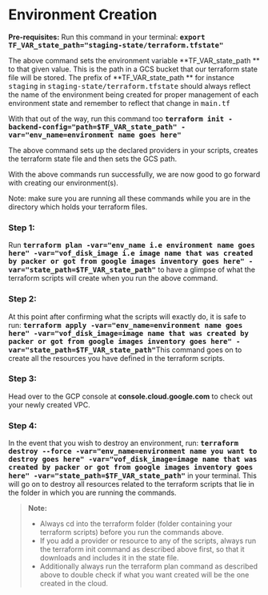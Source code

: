 # Environment Creation

**Pre-requisites:**
Run this command in your terminal:
<kbd>**export TF_VAR_state_path="staging-state/terraform.tfstate"**</kbd>

The above command sets the environment variable **TF_VAR_state_path ** to that given value. This is the path in a GCS bucket that our terraform state file will be stored. The prefix of **TF_VAR_state_path ** for instance <kbd>staging</kbd> in <kbd>staging-state/terraform.tfstate</kbd> should always reflect the name of the environment being created for proper management of each environment state and remember to reflect that change in <kbd>main.tf</kbd>

With that out of the way, run this command too
<kbd>**terraform init -backend-config="path=$TF_VAR_state_path" -var="env_name=environment name goes here"**</kbd>

The above command sets up the declared providers in your scripts, creates the terraform state file and then sets the GCS path.

With the above commands run successfully, we are now good to go forward with creating our environment(s).

Note: make sure you are running all these commands while you are in the directory which holds your terraform files. 

### Step 1:

Run <kbd>**terraform plan -var="env_name i.e environment name goes here" -var="vof_disk_image i.e image name that was created by packer or got from google images inventory goes here" -var="state_path=$TF_VAR_state_path"**</kbd> to have a glimpse of what the terraform scripts will create when you run the above command.

### Step 2:

At this point after confirming what the scripts will exactly do, it is safe to run: <kbd>**terraform apply -var="env_name=environment name goes here" -var="vof_disk_image=image name that was created by packer or got from google images inventory goes here" -var="state_path=$TF_VAR_state_path"**</kbd>This command goes on to create all the resources you have defined in the terraform scripts.

### Step 3:

Head over to the GCP console at **console.cloud.google.com** to check out your newly created VPC.

### Step 4:

In the event that you wish to destroy an environment, run: <kbd>**terraform destroy --force -var="env_name=environment name you want to destroy goes here" -var="vof_disk_image=image name that was created by packer or got from google images inventory goes here" -var="state_path=$TF_VAR_state_path"**</kbd> in your terminal. This will go on to destroy all resources related to the terraform scripts that lie in the folder in which you are running the commands.
> **Note:**
> - Always cd into the terraform folder (folder containing your terraform scripts) before you run the commands above.
> - If you add a provider or resource to any of the scripts, always run the terraform init command as described above first, so that it downloads and includes it in the state file.
> - Additionally always run the terraform plan command as described above to double check if what you want created will be the one created in the cloud.
